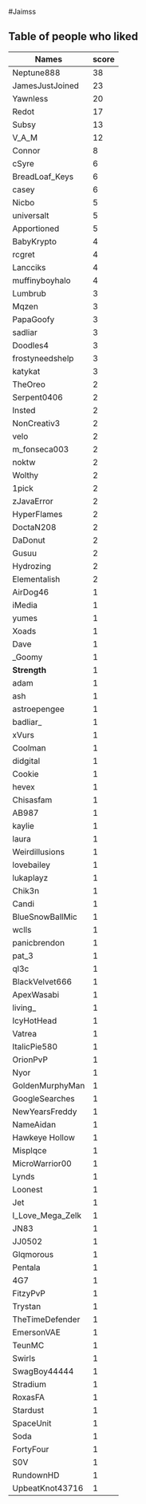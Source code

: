 #Jaimss
## Table of people who liked
Names | score
--- | ---
Neptune888 | 38
JamesJustJoined | 23
Yawnless | 20
Redot | 17
Subsy | 13
V_A_M | 12
Connor | 8
cSyre | 6
BreadLoaf_Keys | 6
casey | 6
Nicbo | 5
universalt | 5
Apportioned | 5
BabyKrypto | 4
rcgret | 4
Lancciks | 4
muffinyboyhalo | 4
Lumbrub | 3
Mqzen | 3
PapaGoofy | 3
sadliar | 3
Doodles4 | 3
frostyneedshelp | 3
katykat | 3
TheOreo | 2
Serpent0406 | 2
Insted | 2
NonCreativ3 | 2
velo | 2
m_fonseca003 | 2
noktw | 2
Wolthy | 2
1pick | 2
zJavaError | 2
HyperFlames | 2
DoctaN208 | 2
DaDonut | 2
Gusuu | 2
Hydrozing | 2
Elementalish | 2
AirDog46 | 1
iMedia | 1
yumes | 1
Xoads | 1
Dave | 1
_Goomy | 1
__Strength__ | 1
adam | 1
ash | 1
astroepengee | 1
badliar_ | 1
xVurs | 1
Coolman | 1
didgital | 1
Cookie | 1
hevex | 1
Chisasfam | 1
AB987 | 1
kaylie | 1
laura | 1
Weirdillusions | 1
lovebailey | 1
lukaplayz | 1
Chik3n | 1
Candi | 1
BlueSnowBallMic | 1
wclls | 1
panicbrendon | 1
pat_3 | 1
ql3c | 1
BlackVelvet666 | 1
ApexWasabi | 1
living_ | 1
IcyHotHead | 1
Vatrea | 1
ItalicPie580 | 1
OrionPvP | 1
Nyor | 1
GoldenMurphyMan | 1
GoogleSearches | 1
NewYearsFreddy | 1
NameAidan | 1
Hawkeye Hollow | 1
Misplqce | 1
MicroWarrior00 | 1
Lynds | 1
Loonest | 1
Jet | 1
I_Love_Mega_Zelk | 1
JN83 | 1
JJ0502 | 1
Glqmorous | 1
Pentala | 1
4G7 | 1
FitzyPvP | 1
Trystan | 1
TheTimeDefender | 1
EmersonVAE | 1
TeunMC | 1
Swirls | 1
SwagBoy44444 | 1
Stradium | 1
RoxasFA | 1
Stardust | 1
SpaceUnit | 1
Soda | 1
FortyFour | 1
S0V | 1
RundownHD | 1
UpbeatKnot43716 | 1
